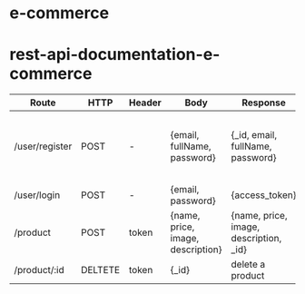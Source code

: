 # e-commerce
# rest-api-documentation-e-commerce


| Route |   HTTP |   Header |   Body |   Response |   Description |   Validation |
|---|---|---|---|---|---|---|
| /user/register | POST | - | {email, fullName, password} | {_id, email, fullName, password} | register a user | email must be valid, name is more than 1 char |
| /user/login |  POST |  -|  {email, password} |  {access_token} |  login: get token |  - |
| /product |  POST |  token |  {name, price, image, description} |  {name, price, image, description, _id} |  create a new product |  - |
| /product/:id |  DELTETE |  token |  	{_id} |  delete a product |  -|